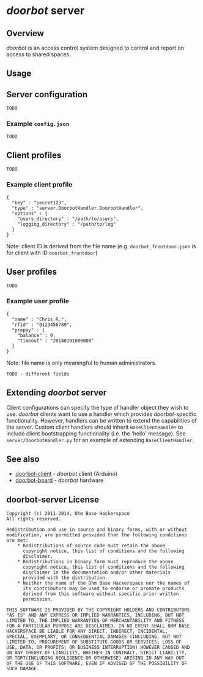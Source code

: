 # _doorbot_ server

## Overview

_doorbot_ is an access control system designed to control and report on access to shared spaces.

## Usage



## Server configuration

`TODO`

### Example `config.json`

`TODO`

## Client profiles

`TODO`

### Example client profile

    {
      "key" : "secret123",
      "type" : "server.DoorbotHandler.DoorbotHandler",
      "options" : {
        "users_directory" : "/path/to/users",
        "logging_directory" : "/path/to/log"
      }
    }

Note: client ID is derived from the file name (e.g. `doorbot_frontdoor.json` is for client with ID `doorbot_frontdoor`)

## User profiles

`TODO`

### Example user profile

    {
      "name" : "Chris R.",
      "rfid" : "0123456789",
      "prepay" : {
        "balance" : 0,
        "timeout" : "20140101000000"
      }
    }

Note: file name is only meaningful to human administrators.

`TODO - different fields`

## Extending _doorbot_ server

Client configurations can specify the type of handler object they wish to use. _doorbot_ clients want to use a handler which provides _doorbot_-specific functionality. However, handlers can be written to extend the capabilities of the server. Custom client handlers should inherit `BaseClientHandler` to include client bootstrapping functionality (i.e. the 'hello' message). See `server/DoorbotHandler.py` for an example of extending `BaseClientHandler`.

## See also

* [doorbot-client](https://github.com/ohmbase/doorbot-server) - _doorbot_ client (Arduino)
* [doorbot-board](https://github.com/ohmbase/doorbot-board) - _doorbot_ hardware

## doorbot-server License

    Copyright (c) 2011-2014, Ohm Base Hackerspace
    All rights reserved.

    Redistribution and use in source and binary forms, with or without
    modification, are permitted provided that the following conditions
    are met:
        * Redistributions of source code must retain the above
          copyright notice, this list of conditions and the following
          disclaimer.
        * Redistributions in binary form must reproduce the above
          copyright notice, this list of conditions and the following
          disclaimer in the documentation and/or other materials
          provided with the distribution.
        * Neither the name of the Ohm Base Hackerspace nor the names of
          its contributors may be used to endorse or promote products
          derived from this software without specific prior written
          permission.

    THIS SOFTWARE IS PROVIDED BY THE COPYRIGHT HOLDERS AND CONTRIBUTORS
    "AS IS" AND ANY EXPRESS OR IMPLIED WARRANTIES, INCLUDING, BUT NOT
    LIMITED TO, THE IMPLIED WARRANTIES OF MERCHANTABILITY AND FITNESS
    FOR A PARTICULAR PURPOSE ARE DISCLAIMED. IN NO EVENT SHALL OHM BASE
    HACKERSPACE BE LIABLE FOR ANY DIRECT, INDIRECT, INCIDENTAL,
    SPECIAL, EXEMPLARY, OR CONSEQUENTIAL DAMAGES (INCLUDING, BUT NOT
    LIMITED TO, PROCUREMENT OF SUBSTITUTE GOODS OR SERVICES; LOSS OF
    USE, DATA, OR PROFITS; OR BUSINESS INTERRUPTION) HOWEVER CAUSED AND
    ON ANY THEORY OF LIABILITY, WHETHER IN CONTRACT, STRICT LIABILITY,
    OR TORT(INCLUDING NEGLIGENCE OR OTHERWISE) ARISING IN ANY WAY OUT
    OF THE USE OF THIS SOFTWARE, EVEN IF ADVISED OF THE POSSIBILITY OF
    SUCH DAMAGE.